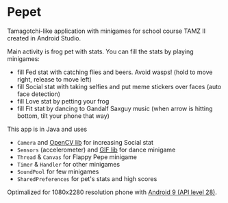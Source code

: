 # Pepet
Tamagotchi-like application with minigames for school course TAMZ II created in Android Studio.

Main activity is frog pet with stats. You can fill the stats by playing minigames:
* fill Fed stat with catching flies and beers. Avoid wasps! (hold to move right, release to move left)
* fill Social stat with taking selfies and put meme stickers over faces (auto face detection)
* fill Love stat by petting your frog
* fill Fit stat by dancing to Gandalf Saxguy music (when arrow is hitting bottom, tilt your phone that way)


This app is in Java and uses
* `Camera` and [OpenCV lib](https://github.com/opencv/opencv/tree/3.4.7) for increasing Social stat  
* `Sensors` (accelerometer) and [GIF lib](https://github.com/koral--/android-gif-drawable) for dance minigame   
* `Thread` & `Canvas` for Flappy Pepe minigame  
* `Timer` & `Handler` for other minigames  
* `SoundPool` for few minigames
* `SharedPreferences` for pet's stats and high scores


Optimalized for 1080x2280 resolution phone with [Android 9 (API level 28)](https://developer.android.com/about/versions/pie/android-9.0.html).
